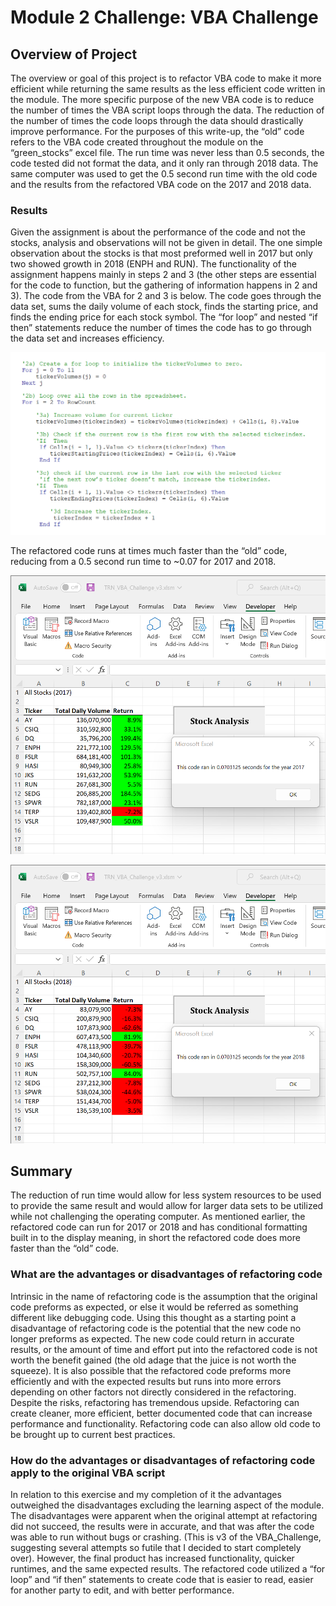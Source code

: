 # Module 2 Challenge: VBA Challenge

## Overview of Project

The overview or goal of this project is to refactor VBA code to make it more efficient while returning the same results as the less efficient code written in the module.  The more specific purpose of the new VBA code is to reduce the number of times the VBA script loops through the data.  The reduction of the number of times the code loops through the data should drastically improve performance.   For the purposes of this write-up, the “old” code refers to the VBA code created throughout the module on the “green_stocks” excel file.  The run time was never less than 0.5 seconds, the code tested did not format the data, and it only ran through 2018 data.  The same computer was used to get the 0.5 second run time with the old code and the results from the refactored VBA code on the 2017 and 2018 data.  

### Results

Given the assignment is about the performance of the code and not the stocks, analysis and observations will not be given in detail.  The one simple observation about the stocks is that most preformed well in 2017 but only two showed growth in 2018 (ENPH and RUN).  The functionality of the assignment happens mainly in steps 2 and 3 (the other steps are essential for the code to function, but the gathering of information happens in 2 and 3).  The code from the VBA for 2 and 3 is below.  The code goes through the data set, sums the daily volume of each stock, finds the starting price, and finds the ending price for each stock symbol.  The “for loop” and nested “if then” statements reduce the number of times the code has to go through the data set and increases efficiency.  

![](Resources/VBA_Challenge_Code_Screenshot.png)

The refactored code runs at times much faster than the “old” code, reducing from a 0.5 second run time to ~0.07 for 2017 and 2018.  

![](Resources/VBA_Challenge_2017.png)

![](Resources/VBA_Challenge_2018.png)


## Summary
The reduction of run time would allow for less system resources to be used to provide the same result and would allow for larger data sets to be utilized while not challenging the operating computer.  As mentioned earlier, the refactored code can run for 2017 or 2018 and has conditional formatting built in to the display meaning, in short the refactored code does more faster than the “old” code. 

### What are the advantages or disadvantages of refactoring code

Intrinsic in the name of refactoring code is the assumption that the original code preforms as expected, or else it would be referred as something different like debugging code.  Using this thought as a starting point a disadvantage of refactoring code is the potential that the new code no longer preforms as expected.  The new code could return in accurate results, or the amount of time and effort put into the refactored code is not worth the benefit gained (the old adage that the juice is not worth the squeeze).  It is also possible that the refactored code preforms more efficiently and with the expected results but runs into more errors depending on other factors not directly considered in the refactoring.  Despite the risks, refactoring has tremendous upside.  Refactoring can create cleaner, more efficient, better documented code that can increase performance and functionality.  Refactoring code can also allow old code to be brought up to current best practices.   

### How do the advantages or disadvantages of refactoring code apply to the original VBA script

In relation to this exercise and my completion of it the advantages outweighed the disadvantages excluding the learning aspect of the module.  The disadvantages were apparent when the original attempt at refactoring did not succeed, the results were in accurate, and that was after the code was able to run without bugs or crashing. (This is v3 of the VBA_Challenge, suggesting several attempts so futile that I decided to start completely over).  However, the final product has increased functionality, quicker runtimes, and the same expected results.  The refactored code utilized a “for loop” and “if then” statements to create code that is easier to read, easier for another party to edit, and with better performance. 